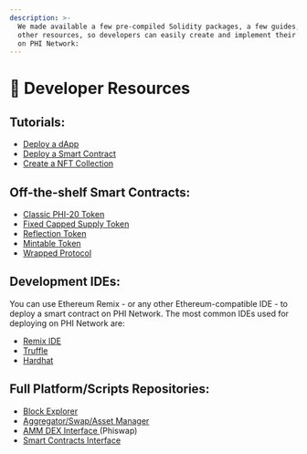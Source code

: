 ```yaml
---
description: >-
  We made available a few pre-compiled Solidity packages, a few guides, and
  other resources, so developers can easily create and implement their platforms
  on PHI Network:
---
```


# 📖 Developer Resources

## **Tutorials:**

* [Deploy a dApp](../tutorials/deploy-a-dapp.md)
* [Deploy a Smart Contract](../tutorials/deploy-a-smart-contract.md)
* [Create a NFT Collection](../tutorials/create-a-nft-collection.md)

## **Off-the-shelf Smart Contracts:**

* [Classic PHI-20 Token](../tutorials/smart-contract-examples/classic-phi-20-token.md)
* [Fixed Capped Supply Token](../tutorials/smart-contract-examples/fixed-cap-supply-token.md)
* [Reflection Token](../tutorials/smart-contract-examples/reflection-token.md)
* [Mintable Token](../tutorials/smart-contract-examples/mintable-token.md)
* [Wrapped Protocol](../tutorials/smart-contract-examples/wrapped-protocol.md)

## Development IDEs:

You can use Ethereum Remix - or any other Ethereum-compatible IDE - to deploy a smart contract on PHI Network. The most common IDEs used for deploying on PHI Network are:

* [Remix IDE](https://remix.ethereum.org/)
* [Truffle](https://trufflesuite.com/)
* [Hardhat](https://hardhat.org/)

## Full Platform/Scripts Repositories:

* [Block Explorer](https://explorer.phi.network)
* [Aggregator/Swap/Asset Manager](https://dexfund.com)
* [AMM DEX Interface ](https://phiswap.org)(Phiswap)
* [Smart Contracts Interface](https://contract.phi.network)


